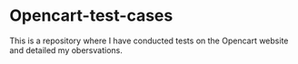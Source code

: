 # Opencart-test-cases
This is a repository where I have conducted tests on the Opencart website and detailed my obersvations.
